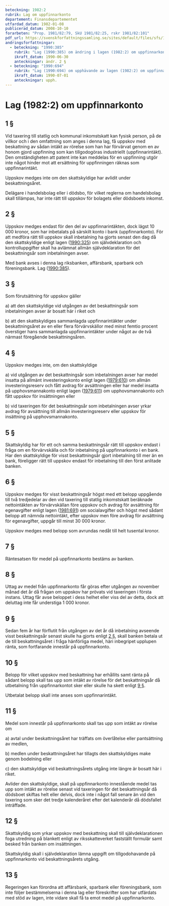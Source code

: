 ```yaml
---
beteckning: 1982:2
rubrik: Lag om uppfinnarkonto
departement: Finansdepartementet
utfardad_datum: 1982-01-08
publicerad_datum: 2008-10-10
forarbeten: "Prop. 1981/82:79, SkU 1981/82:25, rskr 1981/82:101"
pdf_url: https://svenskforfattningssamling.se/sites/default/files/sfs/1982-01/SFS1982-2.pdf
andringsforfattningar:
  - beteckning: "1990:385"
    rubrik: "Lag (1990:385) om ändring i lagen (1982:2) om uppfinnarkonto"
    ikraft_datum: 1990-06-30
    anteckningar: ändr. 2 §
  - beteckning: "1990:694"
    rubrik: "Lag (1990:694) om upphävande av lagen (1982:2) om uppfinnarkonto"
    ikraft_datum: 1990-07-01
    anteckningar: upph.
---
```


# Lag (1982:2) om uppfinnarkonto

## 1 §

Vid taxering till statlig och kommunal inkomstskatt kan fysisk person, på de villkor och i den omfattning som anges i denna lag, få uppskov med beskattning av sådan intäkt av rörelse som han har förvärvat genom en av honom gjord uppfinning som kan tillgodogöras industriellt (uppfinnarintäkt). Den omständigheten att patent inte kan meddelas för en uppfinning utgör inte något hinder mot att ersättning för uppfinningen räknas som uppfinnarintäkt.

Uppskov medges inte om den skattskyldige har avlidit under beskattningsåret.

Delägare i handelsbolag eller i dödsbo, för vilket reglerna om handelsbolag skall tillämpas, har inte rätt till uppskov för bolagets eller dödsboets inkomst.

## 2 §

Uppskov medges endast för den del av uppfinnarintäkten, dock lägst 10 000 kronor, som har inbetalats på särskilt konto i bank (uppfinnarkonto). För att medföra rätt till uppskov skall inbetalning ha gjorts senast den dag då den skattskyldige enligt lagen ([1990:325](https://selex.se/eli/sfs/1990/325)) om självdeklaration och kontrolluppgifter skall ha avlämnat allmän självdeklaration för det beskattningsår som inbetalningen avser.

Med bank avses i denna lag riksbanken, affärsbank, sparbank och föreningsbank. Lag ([1990:385](https://selex.se/eli/sfs/1990/385)).

## 3 §

Som förutsättning för uppskov gäller

a) att den skattskyldige vid utgången av det beskattningsår som inbetalningen avser är bosatt här i riket och

b) att den skattskyldiges sammanlagda uppfinnarintäkter under beskattningsåret av en eller flera förvärvskällor med minst femtio procent överstiger hans sammanlagda uppfinnarintäkter under något av de två närmast föregående beskattningsåren.

## 4 §

Uppskov medges inte, om den skattskyldige

a) vid utgången av det beskattningsår som inbetalningen avser har medel insatta på allmänt investeringskonto enligt lagen ([1979:610](https://selex.se/eli/sfs/1979/610)) om allmän investeringsreserv och fått avdrag för avsättningen eller har medel insatta på upphovsmannakonto enligt lagen ([1979:611](https://selex.se/eli/sfs/1979/611)) om upphovsmannakonto och fått uppskov för insättningen eller

b) vid taxeringen för det beskattningsår som inbetalningen avser yrkar avdrag för avsättning till allmän investeringsreserv eller uppskov för insättning på upphovsmannakonto.

## 5 §

Skattskyldig har för ett och samma beskattningsår rätt till uppskov endast i fråga om en förvärvskälla och för inbetalning på uppfinnarkonto i en bank. Har den skattskyldige för visst beskattningsår gjort inbetalning till mer än en bank, föreligger rätt till uppskov endast för inbetalning till den först anlitade banken.

## 6 §

Uppskov medges för visst beskattningsår högst med ett belopp uppgående till två tredjedelar av den vid taxering till statlig inkomstskatt beräknade nettointäkten av förvärvskällan före uppskov och avdrag för avsättning för egenavgifter enligt lagen ([1981:691](https://selex.se/eli/sfs/1981/691)) om socialavgifter och högst med sådant belopp att nämnda nettointäkt, efter uppskov men före avdrag för avsättning för egenavgifter, uppgår till minst 30 000 kronor.

Uppskov medges med belopp som avrundas nedåt till helt tusental kronor.

## 7 §

Räntesatsen för medel på uppfinnarkonto bestäms av banken.

## 8 §

Uttag av medel från uppfinnarkonto får göras efter utgången av november månad det år då frågan om uppskov har prövats vid taxeringen i första instans. Uttag får avse beloppet i dess helhet eller viss del av detta, dock att deluttag inte får understiga 1 000 kronor.

## 9 §

Sedan fem år har förflutit från utgången av det år då inbetalning avseende visst beskattningsår senast skulle ha gjorts enligt [2 §](#2), skall banken betala ut de till beskattningsåret i fråga hänförliga medel, häri inbegripet upplupen ränta, som fortfarande innestår på uppfinnarkonto.

## 10 §

Belopp för vilket uppskov med beskattning har erhållits samt ränta på sådant belopp skall tas upp som intäkt av rörelse för det beskattningsår då utbetalning från uppfinnarkontot sker eller skulle ha skett enligt [9 §](#9).

Utbetalat belopp skall inte anses som uppfinnarintäkt.

## 11 §

Medel som innestår på uppfinnarkonto skall tas upp som intäkt av rörelse om

a) avtal under beskattningsåret har träffats om överlåtelse eller pantsättning av medlen,

b) medlen under beskattningsåret har tillagts den skattskyldiges make genom bodelning eller

c) den skattskyldige vid beskattningsårets utgång inte längre är bosatt här i riket.

Avlider den skattskyldige, skall på uppfinnarkonto innestående medel tas upp som intäkt av rörelse senast vid taxeringen för det beskattningsår då dödsboet skiftas helt eller delvis, dock inte i något fall senare än vid den taxering som sker det tredje kalenderåret efter det kalenderår då dödsfallet inträffade.

## 12 §

Skattskyldig som yrkar uppskov med beskattning skall till självdeklarationen foga utredning på blankett enligt av riksskatteverket fastställt formulär samt besked från banken om insättningen.

Skattskyldig skall i självdeklaration lämna uppgift om tillgodohavande på uppfinnarkonto vid beskattningsårets utgång.

## 13 §

Regeringen kan förordna att affärsbank, sparbank eller föreningsbank, som inte följer bestämmelserna i denna lag eller föreskrifter som har utfärdats med stöd av lagen, inte vidare skall få ta emot medel på uppfinnarkonto.